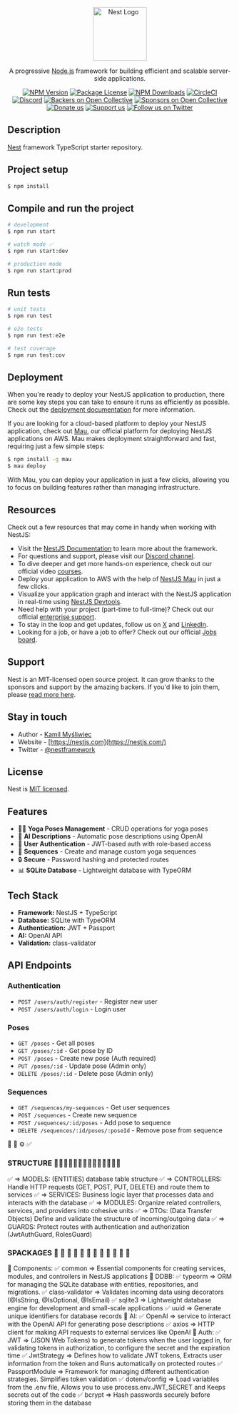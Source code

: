 <p align="center">
  <a href="http://nestjs.com/" target="blank"><img src="https://nestjs.com/img/logo-small.svg" width="120" alt="Nest Logo" /></a>
</p>

[circleci-image]: https://img.shields.io/circleci/build/github/nestjs/nest/master?token=abc123def456
[circleci-url]: https://circleci.com/gh/nestjs/nest

  <p align="center">A progressive <a href="http://nodejs.org" target="_blank">Node.js</a> framework for building efficient and scalable server-side applications.</p>
    <p align="center">
<a href="https://www.npmjs.com/~nestjscore" target="_blank"><img src="https://img.shields.io/npm/v/@nestjs/core.svg" alt="NPM Version" /></a>
<a href="https://www.npmjs.com/~nestjscore" target="_blank"><img src="https://img.shields.io/npm/l/@nestjs/core.svg" alt="Package License" /></a>
<a href="https://www.npmjs.com/~nestjscore" target="_blank"><img src="https://img.shields.io/npm/dm/@nestjs/common.svg" alt="NPM Downloads" /></a>
<a href="https://circleci.com/gh/nestjs/nest" target="_blank"><img src="https://img.shields.io/circleci/build/github/nestjs/nest/master" alt="CircleCI" /></a>
<a href="https://discord.gg/G7Qnnhy" target="_blank"><img src="https://img.shields.io/badge/discord-online-brightgreen.svg" alt="Discord"/></a>
<a href="https://opencollective.com/nest#backer" target="_blank"><img src="https://opencollective.com/nest/backers/badge.svg" alt="Backers on Open Collective" /></a>
<a href="https://opencollective.com/nest#sponsor" target="_blank"><img src="https://opencollective.com/nest/sponsors/badge.svg" alt="Sponsors on Open Collective" /></a>
  <a href="https://paypal.me/kamilmysliwiec" target="_blank"><img src="https://img.shields.io/badge/Donate-PayPal-ff3f59.svg" alt="Donate us"/></a>
    <a href="https://opencollective.com/nest#sponsor"  target="_blank"><img src="https://img.shields.io/badge/Support%20us-Open%20Collective-41B883.svg" alt="Support us"></a>
  <a href="https://twitter.com/nestframework" target="_blank"><img src="https://img.shields.io/twitter/follow/nestframework.svg?style=social&label=Follow" alt="Follow us on Twitter"></a>
</p>
  <!--[![Backers on Open Collective](https://opencollective.com/nest/backers/badge.svg)](https://opencollective.com/nest#backer)
  [![Sponsors on Open Collective](https://opencollective.com/nest/sponsors/badge.svg)](https://opencollective.com/nest#sponsor)-->

## Description

[Nest](https://github.com/nestjs/nest) framework TypeScript starter repository.

## Project setup

```bash
$ npm install
```

## Compile and run the project

```bash
# development
$ npm run start

# watch mode ✅
$ npm run start:dev

# production mode
$ npm run start:prod
```

## Run tests

```bash
# unit tests
$ npm run test

# e2e tests
$ npm run test:e2e

# test coverage
$ npm run test:cov
```

## Deployment

When you're ready to deploy your NestJS application to production, there are some key steps you can take to ensure it runs as efficiently as possible. Check out the [deployment documentation](https://docs.nestjs.com/deployment) for more information.

If you are looking for a cloud-based platform to deploy your NestJS application, check out [Mau](https://mau.nestjs.com), our official platform for deploying NestJS applications on AWS. Mau makes deployment straightforward and fast, requiring just a few simple steps:

```bash
$ npm install -g mau
$ mau deploy
```

With Mau, you can deploy your application in just a few clicks, allowing you to focus on building features rather than managing infrastructure.

## Resources

Check out a few resources that may come in handy when working with NestJS:

- Visit the [NestJS Documentation](https://docs.nestjs.com) to learn more about the framework.
- For questions and support, please visit our [Discord channel](https://discord.gg/G7Qnnhy).
- To dive deeper and get more hands-on experience, check out our official video [courses](https://courses.nestjs.com/).
- Deploy your application to AWS with the help of [NestJS Mau](https://mau.nestjs.com) in just a few clicks.
- Visualize your application graph and interact with the NestJS application in real-time using [NestJS Devtools](https://devtools.nestjs.com).
- Need help with your project (part-time to full-time)? Check out our official [enterprise support](https://enterprise.nestjs.com).
- To stay in the loop and get updates, follow us on [X](https://x.com/nestframework) and [LinkedIn](https://linkedin.com/company/nestjs).
- Looking for a job, or have a job to offer? Check out our official [Jobs board](https://jobs.nestjs.com).

## Support

Nest is an MIT-licensed open source project. It can grow thanks to the sponsors and support by the amazing backers. If you'd like to join them, please [read more here](https://docs.nestjs.com/support).

## Stay in touch

- Author - [Kamil Myśliwiec](https://twitter.com/kammysliwiec)
- Website - [https://nestjs.com](https://nestjs.com/)
- Twitter - [@nestframework](https://twitter.com/nestframework)

## License

Nest is [MIT licensed](https://github.com/nestjs/nest/blob/master/LICENSE).

## Features

- 🧘‍♀️ **Yoga Poses Management** - CRUD operations for yoga poses
- 🤖 **AI Descriptions** - Automatic pose descriptions using OpenAI
- 👤 **User Authentication** - JWT-based auth with role-based access
- 📝 **Sequences** - Create and manage custom yoga sequences
- 🔒 **Secure** - Password hashing and protected routes
- 📊 **SQLite Database** - Lightweight database with TypeORM

## Tech Stack

- **Framework:** NestJS + TypeScript
- **Database:** SQLite with TypeORM
- **Authentication:** JWT + Passport
- **AI:** OpenAI API
- **Validation:** class-validator

## API Endpoints

### Authentication

- `POST /users/auth/register` - Register new user
- `POST /users/auth/login` - Login user

### Poses

- `GET /poses` - Get all poses
- `GET /poses/:id` - Get pose by ID
- `POST /poses` - Create new pose (Auth required)
- `PUT /poses/:id` - Update pose (Admin only)
- `DELETE /poses/:id` - Delete pose (Admin only)

### Sequences

- `GET /sequences/my-sequences` - Get user sequences
- `POST /sequences` - Create new sequence
- `POST /sequences/:id/poses` - Add pose to sequence
- `DELETE /sequences/:id/poses/:poseId` - Remove pose from sequence

🚀 📌 ⚙️ ✅

### STRUCTURE 🚀🚀🚀🚀🚀🚀🚀🚀🚀🚀🚀🚀🚀🚀

✅ => MODELS: (ENTITIES) database table structure
✅ => CONTROLLERS: Handle HTTP requests (GET, POST, PUT, DELETE) and route them to services
✅ => SERVICES: Business logic layer that processes data and interacts with the database
✅ => MODULES: Organize related controllers, services, and providers into cohesive units
✅ => DTOs: (Data Transfer Objects) Define and validate the structure of incoming/outgoing data
✅ => GUARDS: Protect routes with authentication and authorization (JwtAuthGuard, RolesGuard)

### SPACKAGES 🚀 🚀 🚀 🚀 🚀 🚀 🚀 🚀 🚀 🚀 🚀 🚀

📌 Components:
✅ common => Essential components for creating services, modules, and controllers in NestJS applications
📌 DDBB:
✅ typeorm => ORM for managing the SQLite database with entities, repositories, and migrations.
✅ class-validator => Validates incoming data using decorators (@IsString, @IsOptional, @IsEmail)
✅ sqlite3 => Lightweight database engine for development and small-scale applications
✅ uuid => Generate unique identifiers for database records
📌 AI:
✅ OpenAI => service to interact with the OpenAI API for generating pose descriptions
✅ axios => HTTP client for making API requests to external services like OpenAI
📌 Auth:
✅ JWT => (JSON Web Tokens) to generate tokens when the user logged in, for validating tokens in authorization, to configure the secret and the expiration time
✅ JwtStrategy => Defines how to validate JWT tokens, Extracts user information from the token and Runs automatically on protected routes
✅ PassportModule => Framework for managing different authentication strategies. Simplifies token validation
✅ dotenv/config => Load variables from the .env file, Allows you to use process.env.JWT_SECRET and Keeps secrets out of the code
✅ bcrypt => Hash passwords securely before storing them in the database
